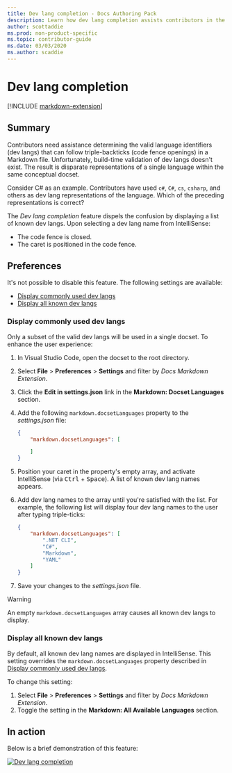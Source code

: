 ```yaml
---
title: Dev lang completion - Docs Authoring Pack
description: Learn how dev lang completion assists contributors in the Docs Authoring Pack, Visual Studio Code extension.
author: scottaddie
ms.prod: non-product-specific
ms.topic: contributor-guide
ms.date: 03/03/2020
ms.author: scaddie
---
```


# Dev lang completion

[!INCLUDE [markdown-extension](includes/markdown-extension.md)]

## Summary

Contributors need assistance determining the valid language identifiers (dev langs) that can follow triple-backticks (code fence openings) in a Markdown file. Unfortunately, build-time validation of dev langs doesn't exist. The result is disparate representations of a single language within the same conceptual docset.

Consider C# as an example. Contributors have used `c#`, `C#`, `cs`, `csharp`, and others as dev lang representations of the language. Which of the preceding representations is correct?

The *Dev lang completion* feature dispels the confusion by displaying a list of known dev langs. Upon selecting a dev lang name from IntelliSense:

* The code fence is closed.
* The caret is positioned in the code fence.

## Preferences

It's not possible to disable this feature. The following settings are available:

* [Display commonly used dev langs](#display-commonly-used-dev-langs)
* [Display all known dev langs](#display-all-known-dev-langs)

### Display commonly used dev langs

Only a subset of the valid dev langs will be used in a single docset. To enhance the user experience:

1. In Visual Studio Code, open the docset to the root directory.
1. Select **File** > **Preferences** > **Settings** and filter by *Docs Markdown Extension*.
1. Click the **Edit in settings.json** link in the **Markdown: Docset Languages** section.
1. Add the following `markdown.docsetLanguages` property to the *settings.json* file:

    ```json
    {
        "markdown.docsetLanguages": [

        ]
    }
    ```

1. Position your caret in the property's empty array, and activate IntelliSense (via <kbd>Ctrl</kbd> + <kbd>Space</kbd>). A list of known dev lang names appears.
1. Add dev lang names to the array until you're satisfied with the list. For example, the following list will display four dev lang names to the user after typing triple-ticks:

    ```json
    {
        "markdown.docsetLanguages": [
            ".NET CLI",
            "C#",
            "Markdown",
            "YAML"
        ]
    }
    ```

1. Save your changes to the *settings.json* file.

> [!WARNING]
> An empty `markdown.docsetLanguages` array causes all known dev langs to display.

### Display all known dev langs

By default, all known dev lang names are displayed in IntelliSense. This setting overrides the `markdown.docsetLanguages` property described in [Display commonly used dev langs](#display-commonly-used-dev-langs).

To change this setting:

1. Select **File** > **Preferences** > **Settings** and filter by *Docs Markdown Extension*.
1. Toggle the setting in the **Markdown: All Available Languages** section.

## In action

Below is a brief demonstration of this feature:

[![Dev lang completion](media/dev-lang-completion.gif)](media/dev-lang-completion.gif#lightbox)
